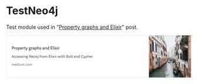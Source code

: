 # TestNeo4j

Test module used in
"[Property graphs and Elixir]()"
post.

![medium-post-6.png](../images/medium-post-6.png)
